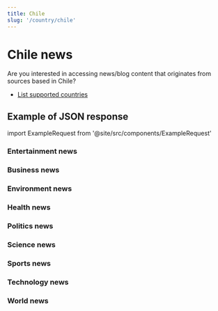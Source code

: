 ```yaml
---
title: Chile
slug: '/country/chile'
---
```


# Chile news

Are you interested in accessing news/blog content that originates from sources based in Chile?

- [List supported countries](/articles/countries)

## Example of JSON response

import ExampleRequest from '@site/src/components/ExampleRequest'

### Entertainment news
<ExampleRequest url="https://apitube.io/v1/news/articles?limit=2&category=news/Arts_and_Entertainment&country=cl"></ExampleRequest>

### Business news
<ExampleRequest url="https://apitube.io/v1/news/articles?limit=2&category=news/Business&country=cl"></ExampleRequest>

### Environment news
<ExampleRequest url="https://apitube.io/v1/news/articles?limit=2&category=news/Environment&country=cl"></ExampleRequest>

### Health news
<ExampleRequest url="https://apitube.io/v1/news/articles?limit=2&category=news/Health&country=cl"></ExampleRequest>

### Politics news
<ExampleRequest url="https://apitube.io/v1/news/articles?limit=2&category=news/Politics&country=cl"></ExampleRequest>

### Science news
<ExampleRequest url="https://apitube.io/v1/news/articles?limit=2&category=news/Science&country=cl"></ExampleRequest>

### Sports news
<ExampleRequest url="https://apitube.io/v1/news/articles?limit=2&category=news/Sports&country=cl"></ExampleRequest>

### Technology news
<ExampleRequest url="https://apitube.io/v1/news/articles?limit=2&category=news/Technology&country=cl"></ExampleRequest>

### World news
<ExampleRequest url="https://apitube.io/v1/news/articles?limit=2&category=news/World&country=cl"></ExampleRequest>
